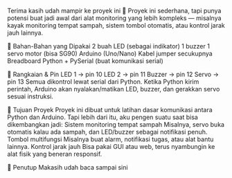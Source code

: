 Terima kasih udah mampir ke proyek ini 🙏
Proyek ini sederhana, tapi punya potensi buat jadi awal dari alat monitoring yang lebih kompleks — misalnya kayak monitoring tempat sampah, sistem tombol otomatis, atau kontrol jarak jauh lainnya.

🧰 Bahan-Bahan yang Dipakai
2 buah LED (sebagai indikator)
1 buzzer
1 servo motor (bisa SG90)
Arduino (Uno/Nano)
Kabel jumper secukupnya
Breadboard
Python + PySerial (buat komunikasi serial)

🔌 Rangkaian & Pin
LED 1 → pin 10
LED 2 → pin 11
Buzzer → pin 12
Servo → pin 13
Semua dikontrol lewat serial dari Python. Ketika Python kirim perintah, Arduino akan nyalakan/matikan LED, buzzer, dan gerakkan servo sesuai instruksi.

🎯 Tujuan Proyek
Proyek ini dibuat untuk latihan dasar komunikasi antara Python dan Arduino. Tapi lebih dari itu, aku pengen suatu saat bisa dikembangkan jadi:
Sistem monitoring tempat sampah
Misalnya, servo buka otomatis kalau ada sampah, dan LED/buzzer sebagai notifikasi penuh.
Tombol multifungsi
Misalnya buat alarm, notifikasi tugas, atau alat bantu lainnya.
Kontrol jarak jauh
Bisa pakai GUI atau web, terus nyambungin ke alat fisik yang beneran responsif.

🙌 Penutup
Makasih udah baca sampai sini
